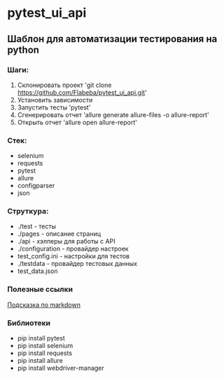 # pytest_ui_api

## Шаблон для автоматизации тестирования на python

### Шаги:
1. Склонировать проект 'git clone https://github.com/Flabeba/pytest_ui_api.git'
2. Установить зависимости
3. Запустить тесты 'pytest'
4. Сгенерировать отчет 'allure generate allure-files -o allure-report'
5. Открыть отчет 'allure open allure-report'

### Стек:
- selenium
- requests
- pytest
- allure
- configparser
- json

### Струткура:
- ./test - тесты
- ./pages - описание страниц
- ./api - хэлперы для работы с API
- ./configuration - провайдер настроек
- test_config.ini - настройки для тестов
- ./testdata - провайдер тестовых данных
- test_data.json

### Полезные ссылки
[Подсказка по markdown](https://www.markdownguide.org/basic-syntax/)

### Библиотеки
- pip install pytest
- pip install selenium
- pip install requests
- pip install allure
- pip install webdriver-manager